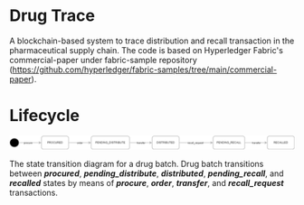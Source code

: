 # Drug Trace
A blockchain-based system to trace distribution and recall transaction in the pharmaceutical supply chain. The code is based on Hyperledger Fabric's commercial-paper under fabric-sample repository (https://github.com/hyperledger/fabric-samples/tree/main/commercial-paper).

# Lifecycle
![Transition Diagram](docs/transitionDiagram.png)

The state transition diagram for a drug batch. Drug batch transitions between ***procured***, ***pending_distribute***, ***distributed***, ***pending_recall***, and ***recalled*** states by means of ***procure***, ***order***, ***transfer***, and ***recall_request*** transactions.
